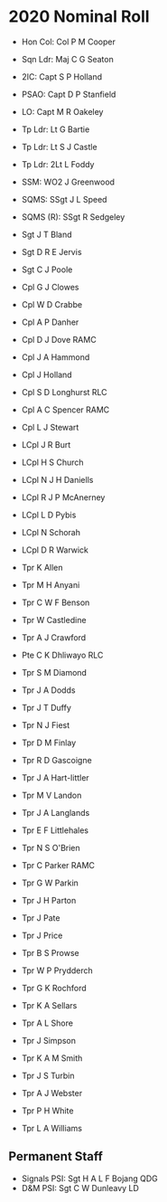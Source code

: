 # 2020 Nominal Roll

* Hon Col: Col P M Cooper
* Sqn Ldr: Maj C G Seaton
* 2IC: Capt S P Holland
* PSAO: Capt D P Stanfield
* LO: Capt M R Oakeley
* Tp Ldr: Lt G Bartie
* Tp Ldr: Lt S J Castle
* Tp Ldr: 2Lt L Foddy
* SSM: WO2 J Greenwood
* SQMS: SSgt J L Speed
* SQMS (R): SSgt R Sedgeley

* Sgt J T Bland
* Sgt D R E Jervis
* Sgt C J Poole
* Cpl G J Clowes
* Cpl W D Crabbe
* Cpl A P Danher
* Cpl D J Dove RAMC
* Cpl J A Hammond
* Cpl J Holland
* Cpl S D Longhurst RLC
* Cpl A C Spencer RAMC
* Cpl L J Stewart
* LCpl J R Burt
* LCpl H S Church
* LCpl N J H Daniells
* LCpl R J P McAnerney
* LCpl L D Pybis
* LCpl N Schorah
* LCpl D R Warwick
* Tpr K Allen
* Tpr M H Anyani
* Tpr C W F Benson
* Tpr W Castledine
* Tpr A J Crawford
* Pte C K Dhliwayo RLC
* Tpr S M Diamond
* Tpr J A Dodds
* Tpr J T Duffy
* Tpr N J Fiest
* Tpr D M Finlay
* Tpr R D Gascoigne
* Tpr J A Hart-littler
* Tpr M V Landon
* Tpr J A Langlands
* Tpr E F Littlehales
* Tpr N S O'Brien
* Tpr C Parker RAMC
* Tpr G W Parkin
* Tpr J H Parton
* Tpr J Pate
* Tpr J Price
* Tpr B S Prowse
* Tpr W P Prydderch
* Tpr G K Rochford
* Tpr K A Sellars
* Tpr A L Shore
* Tpr J Simpson
* Tpr K A M Smith
* Tpr J S Turbin
* Tpr A J Webster
* Tpr P H White
* Tpr L A Williams

## Permanent Staff

* Signals PSI: Sgt H A L F Bojang QDG
* D&M PSI: Sgt C W Dunleavy LD
